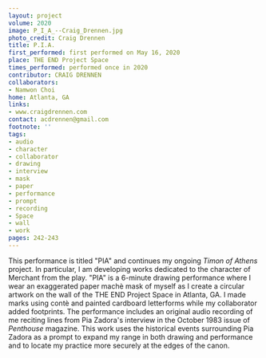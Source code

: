 ```yaml
---
layout: project
volume: 2020
image: P_I_A_--Craig_Drennen.jpg
photo_credit: Craig Drennen
title: P.I.A.
first_performed: first performed on May 16, 2020
place: THE END Project Space
times_performed: performed once in 2020
contributor: CRAIG DRENNEN
collaborators:
- Namwon Choi
home: Atlanta, GA
links:
- www.craigdrennen.com
contact: acdrennen@gmail.com
footnote: ''
tags:
- audio
- character
- collaborator
- drawing
- interview
- mask
- paper
- performance
- prompt
- recording
- Space
- wall
- work
pages: 242-243
---
```


This performance is titled "PIA" and continues my ongoing *Timon of Athens* project.  In particular, I am developing works dedicated to the character of Merchant from the play.  "PIA" is a 6-minute drawing performance where I wear an exaggerated paper machè mask of myself as I create a circular artwork on the wall of the THE END Project Space in Atlanta, GA.  I made marks using contè and painted cardboard letterforms while my collaborator added footprints.  The performance includes an original audio recording of me reciting lines from Pia Zadora's interview in the October 1983 issue of *Penthouse* magazine.  This work uses the historical events surrounding Pia Zadora as a prompt to expand my range in both drawing and performance and to locate my practice more securely at the edges of the canon.
